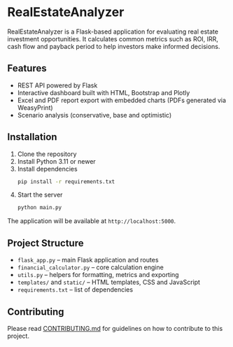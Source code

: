 # RealEstateAnalyzer

RealEstateAnalyzer is a Flask-based application for evaluating real estate investment opportunities. It calculates common metrics such as ROI, IRR, cash flow and payback period to help investors make informed decisions.

## Features

- REST API powered by Flask
- Interactive dashboard built with HTML, Bootstrap and Plotly
- Excel and PDF report export with embedded charts (PDFs generated via WeasyPrint)
- Scenario analysis (conservative, base and optimistic)

## Installation

1. Clone the repository
2. Install Python 3.11 or newer
3. Install dependencies
   ```bash
   pip install -r requirements.txt
   ```
4. Start the server
   ```bash
   python main.py
   ```

The application will be available at `http://localhost:5000`.

## Project Structure

- `flask_app.py` – main Flask application and routes
- `financial_calculator.py` – core calculation engine
- `utils.py` – helpers for formatting, metrics and exporting
- `templates/` and `static/` – HTML templates, CSS and JavaScript
- `requirements.txt` – list of dependencies

## Contributing

Please read [CONTRIBUTING.md](CONTRIBUTING.md) for guidelines on how to contribute to this project.
